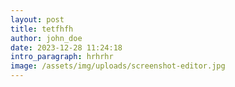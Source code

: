 ```yaml
---
layout: post
title: tetfhfh
author: john_doe
date: 2023-12-28 11:24:18
intro_paragraph: hrhrhr
image: /assets/img/uploads/screenshot-editor.jpg
---
```


